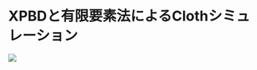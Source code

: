# XPBDと有限要素法によるClothシミュレーション

![](https://github.com/poly-bear/PBA/tree/main/project3d/Cloth/cloth.gif)
